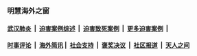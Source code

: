 
### 明慧海外之窗

####  [武汉肺炎](indexes/365.md?t=01091001) &nbsp;|&nbsp;  [迫害案例综述](indexes/328.md?t=01091001) &nbsp;|&nbsp; [迫害致死案例](indexes/277.md?t=01091001)  &nbsp;|&nbsp; [更多迫害案例](indexes/81.md?t=01091001)  &nbsp;|&nbsp; 
####  [时事评论](indexes/251.md?t=01091001) &nbsp;|&nbsp; [海外简讯](indexes/245.md?t=01091001)&nbsp;|&nbsp;  [社会支持](indexes/140.md?t=01091001) &nbsp;|&nbsp; [褒奖决议](indexes/282.md?t=01091001) &nbsp;|&nbsp; [社区报道](indexes/91.md?t=01091001)  &nbsp;|&nbsp; [天人之间](indexes/78.md?t=01091001) 

